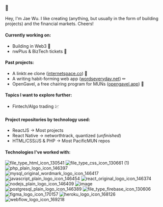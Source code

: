 ### 👋

Hey, I'm Jae Wu. I like creating (anything, but usually in the form of building projects) and the financial markets. Cheers!

#### Currently working on:
* Building in Web3 📄
* nwPlus & BizTech tickets 🤩

#### Past projects:
* A linktr.ee clone ([internetspace.co](https://internetspace.co)) 🤡
* A writing habit-forming web app ([wordseveryday.net](https://wordseveryday.net)) ✏
* OpenGavel, a free chairing program for MUNs ([opengavel.app](https://opengavel.app)) 📃

#### Topics I want to explore further:
* Fintech/Algo trading 💹

#### Project repositories by technology used:
* ReactJS -> Most projects
* React Native -> networthtrack, quantized (_unfinished_)
* HTML/CSS/JS & PHP -> Most PacificMUN repos

#### Technologies I've worked with:

![file_type_html_icon_130541](https://user-images.githubusercontent.com/26179641/118920956-2bb4e480-b8ec-11eb-8d7b-2798e8a0bb5e.png)
![file_type_css_icon_130661 (1)](https://user-images.githubusercontent.com/26179641/118920963-2e173e80-b8ec-11eb-871c-e7a64ce2d09c.png)
![php_plain_logo_icon_146397](https://user-images.githubusercontent.com/26179641/118853659-d72c4d80-b888-11eb-84dc-e76f5450dd0d.png)
![mysql_original_wordmark_logo_icon_146417](https://user-images.githubusercontent.com/26179641/118855147-540bf700-b88a-11eb-8336-0d6f3cc6ae7c.png)
![javascript_plain_logo_icon_146454](https://user-images.githubusercontent.com/26179641/118853116-42c1eb00-b888-11eb-8387-d42a26e65756.png)
![react_original_logo_icon_146374](https://user-images.githubusercontent.com/26179641/118853388-8ddbfe00-b888-11eb-81a6-a7513614744a.png)
![nodejs_plain_logo_icon_146409](https://user-images.githubusercontent.com/26179641/118853545-b95ee880-b888-11eb-8dc0-512bc1a30f13.png)
![image](https://user-images.githubusercontent.com/26179641/150600655-95f89ddd-fd50-40ed-a85d-64c4b77eb351.png)
![postgresql_plain_logo_icon_146389](https://user-images.githubusercontent.com/26179641/118853720-eca17780-b888-11eb-814c-b0d405b8303a.png)
![file_type_firebase_icon_130606](https://user-images.githubusercontent.com/26179641/118854894-0ee7c500-b88a-11eb-8be2-866d5f94c668.png)
![figma_logo_icon_170157](https://user-images.githubusercontent.com/26179641/118853895-1ce91600-b889-11eb-86c3-e0b659c89baa.png)
![heroku_logo_icon_168126](https://user-images.githubusercontent.com/26179641/118855132-51110680-b88a-11eb-9ab9-406ca1478c05.png)
![webflow_logo_icon_169218](https://user-images.githubusercontent.com/26179641/118920271-f5c33080-b8ea-11eb-9856-706be192c61a.png)
